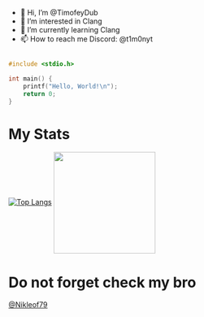 - 👋 Hi, I’m @TimofeyDub
- 👀 I’m interested in Clang
- 🌱 I’m currently learning Clang
- 📫 How to reach me Discord: @t1m0nyt

```c

#include <stdio.h>

int main() {
    printf("Hello, World!\n");
    return 0;
}

```
<h1>My Stats</h1>


  [![Top Langs](https://github-readme-stats.vercel.app/api/top-langs/?username=TimofeyDub&layout=donut)](https://github.com/anuraghazra/github-readme-stats)
<a href="https://github.com/anuraghazra/github-readme-stats">
  <img height=200 align="center" src="https://github-readme-stats.vercel.app/api?username=TimofeyDub" />
</a>

<h1>Do not forget check my bro</h1>
<a href="https://github.com/Nikleof79">@Nikleof79</a>
